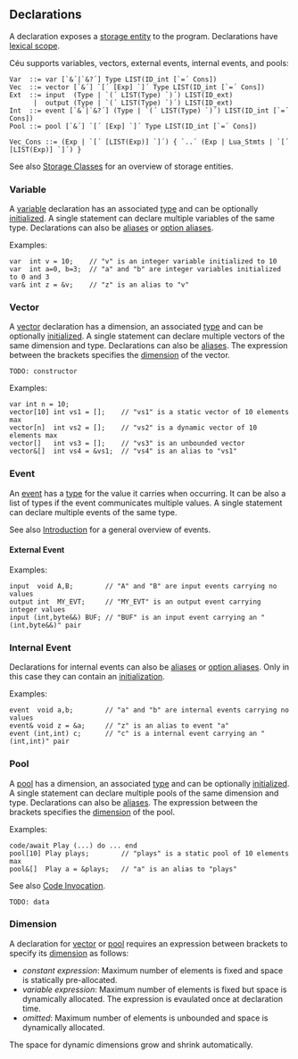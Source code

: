 ## Declarations

A declaration exposes a [storage entity](#TODO) to the program.
Declarations have [lexical scope](#TODO).

Céu supports variables, vectors, external events, internal events, and pools:

```ceu
Var  ::= var [`&´|`&?´] Type LIST(ID_int [`=´ Cons])
Vec  ::= vector [`&´] `[´ [Exp] `]´ Type LIST(ID_int [`=´ Cons])
Ext  ::= input  (Type | `(´ LIST(Type) `)´) LIST(ID_ext)
      |  output (Type | `(´ LIST(Type) `)´) LIST(ID_ext)
Int  ::= event [`&´|`&?´] (Type | `(´ LIST(Type) `)´) LIST(ID_int [`=´ Cons])
Pool ::= pool [`&´] `[´ [Exp] `]´ Type LIST(ID_int [`=´ Cons])

Vec_Cons ::= (Exp | `[´ [LIST(Exp)] `]´) { `..´ (Exp | Lua_Stmts | `[´ [LIST(Exp)] `]´) }
```

See also [Storage Classes](#TODO) for an overview of storage entities.

### Variable

A [variable](#TODO) declaration has an associated [type](#TODO) and can be
optionally [initialized](#TODO).
A single statement can declare multiple variables of the same type.
Declarations can also be [aliases](#TODO) or [option aliases](#TODO).

Examples:

```ceu
var  int v = 10;    // "v" is an integer variable initialized to 10
var  int a=0, b=3;  // "a" and "b" are integer variables initialized to 0 and 3
var& int z = &v;    // "z" is an alias to "v"
```

### Vector

A [vector](#TODO) declaration has a dimension, an associated [type](#TODO) and
can be optionally [initialized](#TODO).
A single statement can declare multiple vectors of the same dimension and type.
Declarations can also be [aliases](#TODO).
The expression between the brackets specifies the [dimension](#TODO) of the
vector.

`TODO: constructor`

Examples:

```ceu
var int n = 10;
vector[10] int vs1 = [];    // "vs1" is a static vector of 10 elements max
vector[n]  int vs2 = [];    // "vs2" is a dynamic vector of 10 elements max
vector[]   int vs3 = [];    // "vs3" is an unbounded vector
vector&[]  int vs4 = &vs1;  // "vs4" is an alias to "vs1"
```

### Event

An [event](#TODO) has a [type](#TODO) for the value it carries when occurring.
It can be also a list of types if the event communicates multiple values.
A single statement can declare multiple events of the same type.

See also [Introduction](#TODO) for a general overview of events.

#### External Event

Examples:

```ceu
input  void A,B;        // "A" and "B" are input events carrying no values
output int  MY_EVT;     // "MY_EVT" is an output event carrying integer values
input (int,byte&&) BUF; // "BUF" is an input event carrying an "(int,byte&&)" pair
```

### Internal Event

Declarations for internal events can also be [aliases](#TODO) or
[option aliases](#TODO).
Only in this case they can contain an [initialization](#TODO).

Examples:

```ceu
event  void a,b;        // "a" and "b" are internal events carrying no values
event& void z = &a;     // "z" is an alias to event "a"
event (int,int) c;      // "c" is a internal event carrying an "(int,int)" pair
```

### Pool

A [pool](#TODO) has a dimension, an associated [type](#TODO) and can be
optionally [initialized](#TODO).
A single statement can declare multiple pools of the same dimension and type.
Declarations can also be [aliases](#TODO).
The expression between the brackets specifies the [dimension](#TODO) of the
pool.

Examples:

```ceu
code/await Play (...) do ... end
pool[10] Play plays;        // "plays" is a static pool of 10 elements max
pool&[]  Play a = &plays;   // "a" is an alias to "plays"
```

See also [Code Invocation](#TODO).

`TODO: data`

### Dimension

A declaration for [vector](#TODO) or [pool](#TODO) requires an expression
between brackets to specify its [dimension](#TODO) as follows:

- *constant expression*: Maximum number of elements is fixed and space is
                         statically pre-allocated.
- *variable expression*: Maximum number of elements is fixed but space is
                         dynamically allocated.
                         The expression is evaulated once at declaration time.
- *omitted*: Maximum number of elements is unbounded and space is dynamically
             allocated.

The space for dynamic dimensions grow and shrink automatically.
